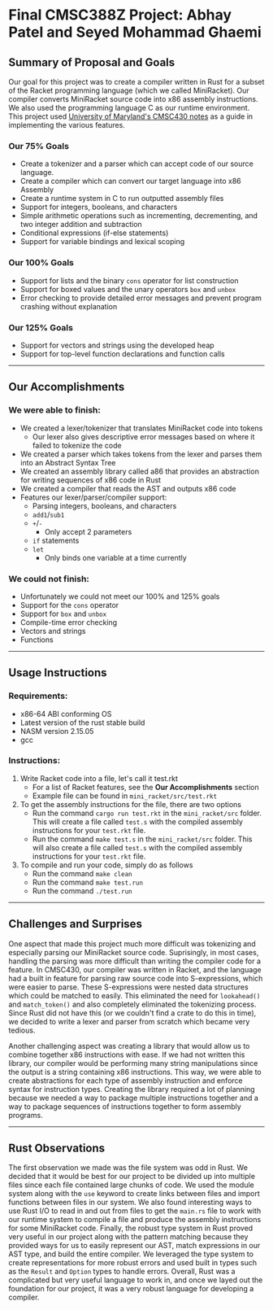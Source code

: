 # Final CMSC388Z Project: Abhay Patel and Seyed Mohammad Ghaemi

## **Summary of Proposal and Goals**

Our goal for this project was to create a compiler written in Rust for a subset of the Racket programming language (which we called MiniRacket). Our compiler converts MiniRacket source code into x86 assembly instructions. We also used the programming language C as our runtime environment. This project used [University of Maryland's CMSC430 notes](https://www.cs.umd.edu/class/fall2021/cmsc430/Notes.html) as a guide in implementing the various features. 

### Our 75% Goals
* Create a tokenizer and a parser which can accept code of our source language.
* Create a compiler which can convert our target language into x86 Assembly
* Create a runtime system in C to run outputted assembly files
* Support for integers, booleans, and characters
* Simple arithmetic operations such as incrementing, decrementing, and two integer addition and subtraction
* Conditional expressions (if-else statements)
* Support for variable bindings and lexical scoping

### Our 100% Goals
* Support for lists and the binary `cons` operator for list construction
* Support for boxed values and the unary operators `box` and `unbox`
* Error checking to provide detailed error messages and prevent program crashing without explanation

### Our 125% Goals
* Support for vectors and strings using the developed heap
* Support for top-level function declarations and function calls

---

## **Our Accomplishments**

### We were able to finish:
- We created a lexer/tokenizer that translates MiniRacket code into tokens
    - Our lexer also gives descriptive error messages based on where it failed to tokenize the code
- We created a parser which takes tokens from the lexer and parses them into an Abstract Syntax Tree
- We created an assembly library called a86 that provides an abstraction for writing sequences of x86 code in Rust
- We created a compiler that reads the AST and outputs x86 code
- Features our lexer/parser/compiler support:
    - Parsing integers, booleans, and characters
    - ``add1``/``sub1``
    - ``+``/``-``
        - Only accept 2 parameters
    - ``if`` statements
    - ``let``
        - Only binds one variable at a time currently

### We could not finish:
- Unfortunately we could not meet our 100% and 125% goals
- Support for the ``cons`` operator
- Support for ``box`` and ``unbox``
- Compile-time error checking
- Vectors and strings
- Functions
---

## **Usage Instructions**

### Requirements:
- x86-64 ABI conforming OS
- Latest version of the rust stable build
- NASM version 2.15.05
- gcc

### Instructions:
1. Write Racket code into a file, let's call it test.rkt
    - For a list of Racket features, see the **Our Accomplishments** section
    - Example file can be found in ``mini_racket/src/test.rkt``
2. To get the assembly instructions for the file, there are two options
    - Run the command ``cargo run test.rkt`` in the ``mini_racket/src`` folder. This will create a file called ``test.s`` with the compiled assembly instructions  for your ``test.rkt`` file.
    - Run the command ``make test.s`` in the ``mini_racket/src`` folder. This will also create a file called ``test.s`` with the compiled assembly instructions for your ``test.rkt`` file.
3. To compile and run your code, simply do as follows
    - Run the command ``make clean``
    - Run the command ``make test.run``
    - Run the command ``./test.run``

---

## **Challenges and Surprises**
One aspect that made this project much more difficult was tokenizing and especially parsing our MiniRacket source code. Suprisingly, in most cases, handling the parsing was more difficult than writing the compiler code for a feature. In CMSC430, our compiler was written in Racket, and the language had a built in feature for parsing raw source code into S-expressions, which were easier to parse. These S-expressions were nested data structures which could be matched to easily. This eliminated the need for ``lookahead()`` and ``match_token()`` and also completely eliminated the tokenizing process. Since Rust did not have this (or we couldn't find a crate to do this in time), we decided to write a lexer and parser from scratch which became very tedious.

Another challenging aspect was creating a library that would allow us to combine together x86 instructions with ease. If we had not written this library, our compiler would be performing many string manipulations since the output is a string containing x86 instructions. This way, we were able to create abstractions for each type of assembly instruction and enforce syntax for instruction types. Creating the library required a lot of planning because we needed a way to package multiple instructions together and a way to package sequences of instructions together to form assembly programs. 


---
## **Rust Observations**
The first observation we made was the file system was odd in Rust. We decided that it would be best for our project to be divided up into multiple files since each file contained large chunks of code. We used the module system along with the ``use`` keyword to create links between files and import functions between files in our system. We also found interesting ways to use Rust I/O to read in and out from files to get the ``main.rs`` file to work with our runtime system to compile a file and produce the assembly instructions for some MiniRacket code. Finally, the robust type system in Rust proved very useful in our project along with the pattern matching because they provided ways for us to easily represent our AST, match expressions in our AST type, and build the entire compiler. We leveraged the type system to create representations for more robust errors and used built in types such as the ``Result`` and ``Option`` types to handle errors. Overall, Rust was a complicated but very useful language to work in, and once we layed out the foundation for our project, it was a very robust language for developing a compiler.
